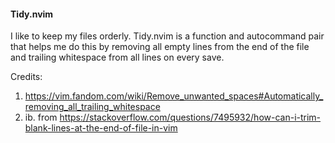 #### Tidy.nvim

I like to keep my files orderly. Tidy.nvim is a function and autocommand pair that helps me do this by removing
all empty lines from the end of the file and trailing whitespace from all lines on every save.


Credits:
1. https://vim.fandom.com/wiki/Remove_unwanted_spaces#Automatically_removing_all_trailing_whitespace
2. ib. from https://stackoverflow.com/questions/7495932/how-can-i-trim-blank-lines-at-the-end-of-file-in-vim
